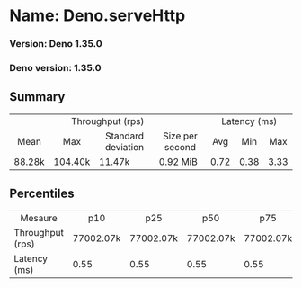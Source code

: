 # Name: Deno.serveHttp 
  
  ### Version: Deno 1.35.0
  ### Deno version: 1.35.0

## Summary
<table>
<tr>
    <td align="center" colspan="4">Throughput (rps)</td>
    <td align="center" colspan="3">Latency (ms)</td>
</tr>
<tr>
    <td align="center">Mean</td>
    <td align="center">Max</td>
    <td align="center">Standard deviation</td>
    <td align="center">Size per second</td>
    <td align="center">Avg</td>
    <td align="center">Min</td>
    <td align="center">Max</td>
</tr>
<tr>
    <td>88.28k</td>
    <td>104.40k</td>
    <td>11.47k</td>
    <td>0.92 MiB</td>
    <td>0.72</td>
    <td>0.38</td>
    <td>3.33</td>
</tr>
</table>

## Percentiles

<table>
<tr>
  <td align="center">Mesaure</td>
  <td align="center">p10</td>
  <td align="center">p25</td>
  <td align="center">p50</td>
  <td align="center">p75</td>
  <td align="center">p90</td>
  <td align="center">p95</td>
  <td align="center">p99</td>
</tr>
<tr>
  <td>Throughput (rps)</td>
  <td>77002.07k</td>
  <td>77002.07k</td>
  <td>77002.07k</td>
  <td>77002.07k</td>
  <td>100031.28k</td>
  <td>104400.54k</td>
  <td>104400.54k</td>
</tr>
<tr>
  <td>Latency (ms)</td>
  <td>0.55</td>
  <td>0.55</td>
  <td>0.55</td>
  <td>0.55</td>
  <td>0.89</td>
  <td>1.12</td>
  <td>1.99</td>
</tr>
</table>
